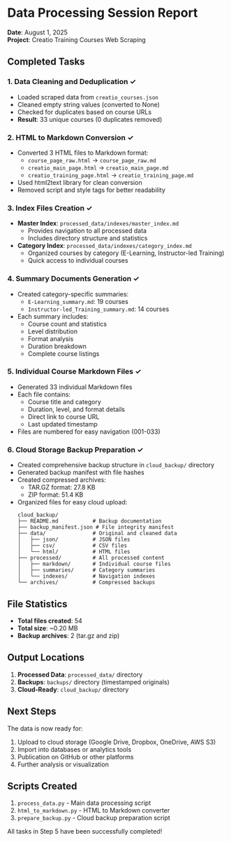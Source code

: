 # Data Processing Session Report

**Date**: August 1, 2025  
**Project**: Creatio Training Courses Web Scraping

## Completed Tasks

### 1. Data Cleaning and Deduplication ✓

- Loaded scraped data from `creatio_courses.json`
- Cleaned empty string values (converted to None)
- Checked for duplicates based on course URLs
- **Result**: 33 unique courses (0 duplicates removed)

### 2. HTML to Markdown Conversion ✓

- Converted 3 HTML files to Markdown format:
  - `course_page_raw.html` → `course_page_raw.md`
  - `creatio_main_page.html` → `creatio_main_page.md`
  - `creatio_training_page.html` → `creatio_training_page.md`
- Used html2text library for clean conversion
- Removed script and style tags for better readability

### 3. Index Files Creation ✓

- **Master Index**: `processed_data/indexes/master_index.md`
  - Provides navigation to all processed data
  - Includes directory structure and statistics
- **Category Index**: `processed_data/indexes/category_index.md`
  - Organized courses by category (E-Learning, Instructor-led Training)
  - Quick access to individual courses

### 4. Summary Documents Generation ✓

- Created category-specific summaries:
  - `E-Learning_summary.md`: 19 courses
  - `Instructor-led_Training_summary.md`: 14 courses
- Each summary includes:
  - Course count and statistics
  - Level distribution
  - Format analysis
  - Duration breakdown
  - Complete course listings

### 5. Individual Course Markdown Files ✓

- Generated 33 individual Markdown files
- Each file contains:
  - Course title and category
  - Duration, level, and format details
  - Direct link to course URL
  - Last updated timestamp
- Files are numbered for easy navigation (001-033)

### 6. Cloud Storage Backup Preparation ✓

- Created comprehensive backup structure in `cloud_backup/` directory
- Generated backup manifest with file hashes
- Created compressed archives:
  - TAR.GZ format: 27.8 KB
  - ZIP format: 51.4 KB
- Organized files for easy cloud upload:
  ```
  cloud_backup/
  ├── README.md           # Backup documentation
  ├── backup_manifest.json # File integrity manifest
  ├── data/               # Original and cleaned data
  │   ├── json/           # JSON files
  │   ├── csv/            # CSV files
  │   └── html/           # HTML files
  ├── processed/          # All processed content
  │   ├── markdown/       # Individual course files
  │   ├── summaries/      # Category summaries
  │   └── indexes/        # Navigation indexes
  └── archives/           # Compressed backups
  ```

## File Statistics

- **Total files created**: 54
- **Total size**: ~0.20 MB
- **Backup archives**: 2 (tar.gz and zip)

## Output Locations

1. **Processed Data**: `processed_data/` directory
2. **Backups**: `backups/` directory (timestamped originals)
3. **Cloud-Ready**: `cloud_backup/` directory

## Next Steps

The data is now ready for:

1. Upload to cloud storage (Google Drive, Dropbox, OneDrive, AWS S3)
2. Import into databases or analytics tools
3. Publication on GitHub or other platforms
4. Further analysis or visualization

## Scripts Created

1. `process_data.py` - Main data processing script
2. `html_to_markdown.py` - HTML to Markdown converter
3. `prepare_backup.py` - Cloud backup preparation script

All tasks in Step 5 have been successfully completed!

